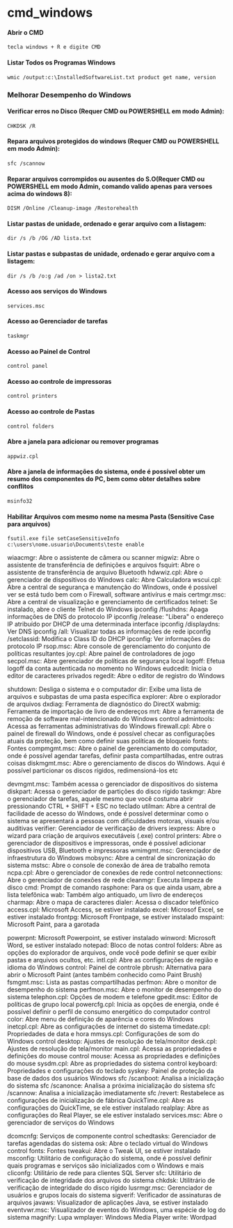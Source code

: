 # cmd_windows

#### Abrir o CMD
```shell
tecla windows + R e digite CMD
```

#### Listar Todos os Programas Windows
```shell
wmic /output:c:\InstalledSoftwareList.txt product get name, version
```

### Melhorar Desempenho do Windows

#### Verificar erros no Disco (Requer CMD ou POWERSHELL em modo Admin):
```shell
CHKDSK /R
```

#### Repara arquivos protegidos do windows (Requer CMD ou POWERSHELL em modo Admin):
```shell
sfc /scannow
```

#### Reparar arquivos corrompidos ou ausentes do S.O(Requer CMD ou POWERSHELL em modo Admin, comando valido apenas para versoes acima do windows 8):
```shell
DISM /Online /Cleanup-image /Restorehealth
```
#### Listar pastas de unidade, ordenado e gerar arquivo com a listagem:

```shell
dir /s /b /OG /AD lista.txt
```
#### Listar pastas e subpastas de unidade, ordenado e gerar arquivo com a listagem:
```shell
dir /s /b /o:g /ad /on > lista2.txt
```

#### Acesso aos serviços do Windows
```shell
services.msc
```

#### Acesso ao Gerenciador de tarefas
```shell
taskmgr
```

#### Acesso ao Painel de Control
```shell
control panel
```

#### Acesso ao controle de impressoras
```shell
control printers
```

#### Acesso ao controle de Pastas
```shell
control folders
```


#### Abre a janela para adicionar ou remover programas
```shell
appwiz.cpl
```

#### Abre a janela de informações do sistema, onde é possível obter um resumo dos componentes do PC, bem como obter detalhes sobre conflitos
```shell
msinfo32
```

#### Habilitar Arquivos com mesmo nome na mesma Pasta (Sensitive Case para arquivos)
```shell
fsutil.exe file setCaseSensitiveInfo c:\users\nome.usuario\Documents\teste enable
```

wiaacmgr:    			Abre o assistente de câmera ou scanner
migwiz:      			Abre o assistente de transferência de definições e arquivos
fsquirt:     			Abre o assistente de transferência de arquivo Bluetooth
hdwwiz.cpl:  			Abre o gerenciador de dispositivos do Windows
calc: 		 			Abre Calculadora
wscui.cpl:   			Abre a central de segurança e manutenção do Windows, onde é possível ver se está tudo bem com o Firewall, software antivírus e mais
certmgr.msc: 			Abre a central de visualização e gerenciamento de certificados
telnet: 	 			Se instalado, abre o cliente Telnet do Windows
ipconfig /flushdns: 	Apaga informações de DNS do protocolo IP
ipconfig /release: 		"Libera" o endereço IP atribuído por DHCP de uma determinada interface
ipconfig /displaydns: 	Ver DNS
ipconfig /all: 			Visualizar todas as informações de rede
ipconfig /setclassid: 	Modifica o Class ID do DHCP
ipconfig: 				Ver informações do protocolo IP
rsop.msc: 				Abre console de gerenciamento do conjunto de políticas resultantes
joy.cpl: 				Abre painel de controladores de jogo
secpol.msc: 			Abre gerenciador de políticas de segurança local
logoff: 				Efetua logoff da conta autenticada no momento no Windows
eudcedit: 				Inicia o editor de caracteres privados
regedit: 				Abre o editor de registro do Windows


shutdown: 				Desliga o sistema e o computador
dir: 					Exibe uma lista de arquivos e subpastas de uma pasta específica
explorer: 				Abre o explorador de arquivos
dxdiag: 				Ferramenta de diagnóstico do DirectX
wabmig: 				Ferramenta de importação de livro de endereços
mrt: 					Abre a ferramenta de remoção de software mal-intencionado do Windows
control admintools: 	Acessa as ferramentas administrativas do Windows
firewall.cpl: 			Abre o painel de firewall do Windows, onde é possível checar as configurações atuais da proteção, bem como definir suas políticas de bloqueio
fonts: 					Fontes
compmgmt.msc: 			Abre o painel de gerenciamento do computador, onde é possível agendar tarefas, definir pasta compartilhadas, entre outras coisas
diskmgmt.msc: 			Abre o gerenciamento de discos do Windows. Aqui é possível particionar os discos rígidos, redimensioná-los etc


devmgmt.msc: 			Também acessa o gerenciador de dispositivos do sistema
diskpart: 				Acessa o gerenciador de partições do disco rígido
taskmgr: 				Abre o gerenciador de tarefas, aquele mesmo que você costuma abrir pressionando CTRL + SHIFT + ESC no teclado
utilman: 				Abre a central de facilidade de acesso do Windows, onde é possível determinar como o sistema se apresentará a pessoas com dificuldades motoras, visuais e/ou auditivas
verifier: 				Gerenciador de verificação de drivers
iexpress: 				Abre o wizard para criação de arquivos executáveis (.exe)
control printers: 		Abre o gerenciador de dispositivos e impressoras, onde é possível adicionar dispositivos USB, Bluetooth e impressoras
wmimgmt.msc: 			Gerenciador de infraestrutura do Windows
mobsync: 				Abre a central de sincronização do sistema
mstsc: 					Abre o console de conexão de área de trabalho remota
ncpa.cpl: 				Abre o gerenciador de conexões de rede
control netconnections:	Abre o gerenciador de conexões de rede
cleanmgr: 				Executa limpeza de disco
cmd: 					Prompt de comando
rasphone: 				Para os que ainda usam, abre a lista telefônica
wab: 					Também algo antiquado, um livro de endereços
charmap: 				Abre o mapa de caracteres
dialer: 				Acessa o discador telefônico
access.cpl: 			Microsoft Access, se estiver instalado
excel: 					Microsof Excel, se estiver instalado
frontpg: 				Microsoft Frontpage, se estiver instalado
mspaint: 				Microsoft Paint, para a garotada

powerpnt: 				Microsoft Powerpoint, se estiver instalado
winword: 				Microsoft Word, se estiver instalado
notepad: 				Bloco de notas
control folders: 		Abre as opções do explorador de arquivos, onde você pode definir se quer exibir pastas e arquivos ocultos, etc.
intl.cpl: 				Abre as configurações de região e idioma do Windows
control: 				Painel de controle
pbrush: 				Alternativa para abrir o Microsoft Paint (antes também conhecido como Paint Brush)
fsmgmt.msc: 			Lista as pastas compartilhadas
perfmon: 				Abre o monitor de desempenho do sistema
perfmon.msc: 			Abre o monitor de desempenho do sistema
telephon.cpl: 			Opções de modem e telefone
gpedit.msc: 			Editor de políticas de grupo local
powercfg.cpl: 			Inicia as opções de energia, onde é possível definir o perfil de consumo energético do computador
control color: 			Abre menu de definição de aparência e cores do Windows
inetcpl.cpl: 			Abre as configurações de internet do sistema
timedate.cpl: 			Propriedades de data e hora
mmsys.cpl: 				Configurações de som do Windows
control desktop: 		Ajustes de resolução de tela/monitor
desk.cpl:				Ajustes de resolução de tela/monitor
main.cpl:				Acessa as propriedades e definições do mouse
control mouse:			Acessa as propriedades e definições do mouse
sysdm.cpl: 				Abre as propriedades do sistema
control keyboard: 		Propriedades e configurações do teclado
syskey: 				Painel de proteção da base de dados dos usuários Windows
sfc /scanboot: 			Analisa a inicialização do sistema
sfc /scanonce: 			Analisa a próxima inicialização do sistema
sfc /scannow: 			Analisa a inicialização imediatamente
sfc /revert: 			Restabelece as configurações de inicialização de fábrica
QuickTime.cpl: 			Abre as configurações do QuickTime, se ele estiver instalado
realplay: 				Abre as configurações do Real Player, se ele estiver instalado
services.msc: 			Abre o gerenciador de serviços do Windows


dcomcnfg: 				Serviços de componente
control schedtasks: 	Gerenciador de tarefas agendadas do sistema
osk: 					Abre o teclado virtual do Windows
control fonts: 			Fontes
tweakui: 				Abre o Tweak UI, se estiver instalado
msconfig: 				Utilitário de configuração do sistema, onde é possível definir quais programas e serviços são inicializados com o Windows e mais
cliconfg: 				Utilitário de rede para clientes SQL Server
sfc: 					Utilitário de verificação de integridade dos arquivos do sistema
chkdsk: 				Utilitrário de verificação de integridade do disco rígido
lusrmgr.msc: 			Gerenciador de usuários e grupos locais do sistema
sigverif: 				Verificador de assinaturas de arquivos
javaws: 				Visualizador de aplicações Java, se estiver instalado
eventvwr.msc: 			Visualizador de eventos do Windows, uma espécie de log do sistema
magnify: 				Lupa
wmplayer: 				Windows Media Player
write: 					Wordpad